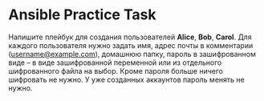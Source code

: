 # Ansible Practice Task

Напишите плейбук для создания пользователей **Alice**, **Bob**, **Carol**. Для каждого пользователя нужно задать имя, адрес почты в комментарии (username@example.com), домашнюю папку, пароль в зашифрованном виде – в виде зашифрованной переменной или из отдельного шифрованного файла на выбор. Кроме пароля больше ничего шифровать не нужно. У уже созданных аккаунтов пароль менять не нужно.
